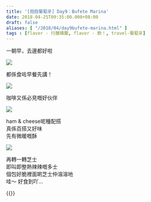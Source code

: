 ```yaml
---
title: '[抱抱葡萄牙] Day9：Bufete Marina'
date: 2018-04-25T09:35:00.000+08:00
draft: false
aliases: [ "/2018/04/day9bufete-marina.html" ]
tags : [flavor - 行膳積腹, flavor - 飲！, travel-葡萄牙]
---
```


一朝早，去邊都好啦  

![](/images/portugal9a1.jpg)

都係食咗早餐先講！  

![](/images/portugal9a2.jpg)

咖啡又係必見嘅好伙伴  

![](/images/portugal9a3.jpg)

ham & cheese呢種配搭  
真係百搭又好味  
先有微暖嘅酥  

![](/images/portugal9a.jpg)

再轉一轉芝士  
即叫即整熱辣辣嘅多士  
個包好脆裡面啲芝士仲溶溶地  
哇～ 好食到吖...  
  

{{<portugal>}}  
